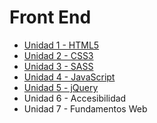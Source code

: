 **Front End**
====================================

 - [Unidad 1 - HTML5](https://github.com/CoderHouse/programas/blob/master/html5.md)
 - [Unidad 2 - CSS3](https://github.com/CoderHouse/programas/blob/master/ccs3.md)
 - [Unidad 3 - SASS](https://github.com/CoderHouse/programas/blob/master/sass.md)
 - [Unidad 4 - JavaScript](https://github.com/CoderHouse/programas/blob/master/javascript.md)
 - [Unidad 5 - jQuery](https://github.com/CoderHouse/programas/blob/master/jquery.md)
 - Unidad 6 - Accesibilidad
 - Unidad 7 - Fundamentos Web

